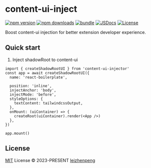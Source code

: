 # content-ui-inject

[![npm version][npm-version-src]][npm-version-href]
[![npm downloads][npm-downloads-src]][npm-downloads-href]
[![bundle][bundle-src]][bundle-href]
[![JSDocs][jsdocs-src]][jsdocs-href]
[![License][license-src]][license-href]

Boost content-ui injection for better extension developer experience.

## Quick start

1. Inject shadowRoot to content-ui

```tsx
import { createShadowRootUI } from 'content-ui-injector'
const app = await createShadowRootUI({
  name: 'react-boilerplate',

  position: 'inline',
  injectAnchor: 'body',
  injectMode: 'before',
  styleOptions: {
    textContent: tailwindcssOutput,
  },
  onMount: (uiContainer) => {
    createRoot(uiContainer).render(<App />)
  },
})

app.mount()
```
## License

[MIT](./LICENSE) License © 2023-PRESENT [leizhenpeng](https://github.com/leizhenpeng)

<!-- Badges -->

[npm-version-src]: https://img.shields.io/npm/v/content-ui-inject?style=flat&colorA=080f12&colorB=1fa669
[npm-version-href]: https://npmjs.com/package/content-ui-inject
[npm-downloads-src]: https://img.shields.io/npm/dm/content-ui-inject?style=flat&colorA=080f12&colorB=1fa669
[npm-downloads-href]: https://npmjs.com/package/content-ui-inject
[bundle-src]: https://img.shields.io/bundlephobia/minzip/content-ui-inject?style=flat&colorA=080f12&colorB=1fa669&label=minzip
[bundle-href]: https://bundlephobia.com/result?p=content-ui-inject
[license-src]: https://img.shields.io/github/license/leizhenpeng/content-ui-inject.svg?style=flat&colorA=080f12&colorB=1fa669
[license-href]: https://github.com/leizhenpeng/content-ui-inject/blob/main/LICENSE
[jsdocs-src]: https://img.shields.io/badge/jsdocs-reference-080f12?style=flat&colorA=080f12&colorB=1fa669
[jsdocs-href]: https://www.jsdocs.io/package/content-ui-inject
